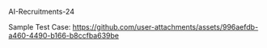 AI-Recruitments-24

Sample Test Case:
https://github.com/user-attachments/assets/996aefdb-a460-4490-b166-b8ccfba639be

